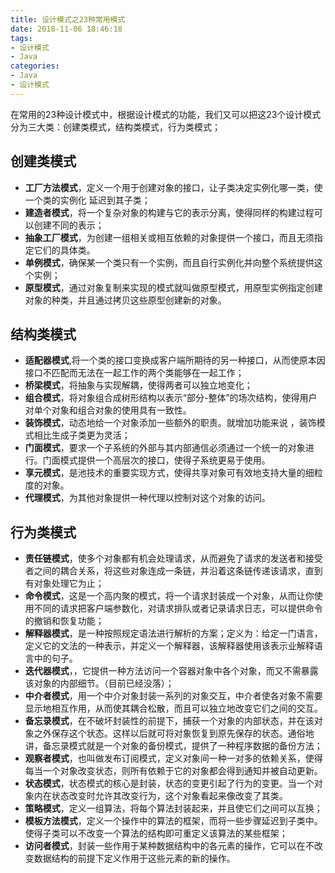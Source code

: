 ```yaml
---
title: 设计模式之23种常用模式
date: 2018-11-06 18:46:18
tags:
- 设计模式
- Java
categories:
- Java
- 设计模式 
---
```


在常用的23种设计模式中，根据设计模式的功能，我们又可以把这23个设计模式分为三大类：创建类模式，结构类模式，行为类模式；

## 创建类模式

- **工厂方法模式**，定义一个用于创建对象的接口，让子类决定实例化哪一类，使一个类的实例化 延迟到其子类；
- **建造者模式**，将一个复杂对象的构建与它的表示分离，使得同样的构建过程可以创建不同的表示；
- **抽象工厂模式**，为创建一组相关或相互依赖的对象提供一个接口，而且无须指定它们的具体类。
- **单例模式**，确保某一个类只有一个实例，而且自行实例化并向整个系统提供这个实例；
- **原型模式**，通过对象复制来实现的模式就叫做原型模式，用原型实例指定创建对象的种类，并且通过拷贝这些原型创建新的对象。

<!--more-->

## 结构类模式

- **适配器模式**,将一个类的接口变换成客户端所期待的另一种接口，从而使原本因接口不匹配而无法在一起工作的两个类能够在一起工作；
- **桥梁模式**，将抽象与实现解耦，使得两者可以独立地变化；
- **组合模式**，将对象组合成树形结构以表示“部分-整体”的场次结构，使得用户对单个对象和组合对象的使用具有一致性。
- **装饰模式**，动态地给一个对象添加一些额外的职责。就增加功能来说 ，装饰模式相比生成子类更为灵活；
- **门面模式**，要求一个子系统的外部与其内部通信必须通过一个统一的对象进行。门面模式提供一个高层次的接口，使得子系统更易于使用。
- **享元模式**，是池技术的重要实现方式，使得共享对象可有效地支持大量的细粒度的对象。
- **代理模式**，为其他对象提供一种代理以控制对这个对象的访问。

## 行为类模式

- **责任链模式**，使多个对象都有机会处理请求，从而避免了请求的发送者和接受者之间的耦合关系，将这些对象连成一条链，并沿着这条链传递该请求，直到有对象处理它为止；
- **命令模式**，这是一个高内聚的模式，将一个请求封装成一个对象，从而让你使用不同的请求把客户端参数化，对请求排队或者记录请求日志，可以提供命令的撤销和恢复功能；
- **解释器模式**，是一种按照规定语法进行解析的方案；定义为：给定一门语言，定义它的文法的一种表示，并定义一个解释器，该解释器使用该表示业解释语言中的句子。
- **迭代器模式**，，它提供一种方法访问一个容器对象中各个对象，而又不需暴露该对象的内部细节。（目前已经没落）；
- **中介者模式**，用一个中介对象封装一系列的对象交互，中介者使各对象不需要显示地相互作用，从而使其耦合松散，而且可以独立地改变它们之间的交互。
- **备忘录模式**，在不破坏封装性的前提下，捕获一个对象的内部状态，并在该对象之外保存这个状态。这样以后就可将对象恢复到原先保存的状态。通俗地讲，备忘录模式就是一个对象的备份模式，提供了一种程序数据的备份方法；
- **观察者模式**，也叫做发布订阅模式，定义对象间一种一对多的依赖关系，使得每当一个对象改变状态，则所有依赖于它的对象都会得到通知并被自动更新。
- **状态模式**，状态模式的核心是封装，状态的变更引起了行为的变更。当一个对象内在状态改变时允许其改变行为，这个对象看起来像改变了其类。
- **策略模式**，定义一组算法，将每个算法封装起来，并且使它们之间可以互换；
- **模板方法模式**，定义一个操作中的算法的框架，而将一些步骤延迟到子类中。使得子类可以不改变一个算法的结构即可重定义该算法的某些框架；
- **访问者模式**，封装一些作用于某种数据结构中的各元素的操作，它可以在不改变数据结构的前提下定义作用于这些元素的新的操作。

 